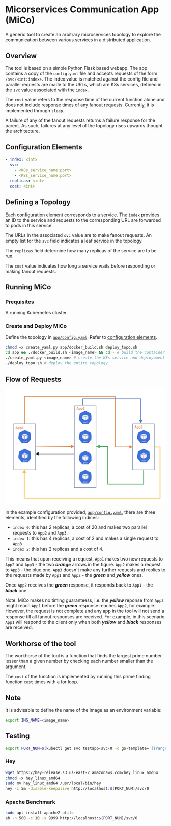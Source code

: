 # Micorservices Communication App (MiCo)

A generic tool to create an arbitrary microservices topology to explore the communication between various services in a distributed application.

## Overview

The tool is based on a simple Python Flask based webapp. The app contains a copy of the `config.yaml` file and accepts requests of the form `/svc/<int:index>`. The index value is matched against the config file and parallel requests are made to the URLs, which are K8s services, defined in the `svc` value associated with the `index`.

The `cost` value refers to the response time of the current function alone and does not include response times of any fanout requests. Currently, it is implemented through `sleep`.

A failure of any of the fanout requests returns a failure response for the parent. As such, failures at any level of the topology rises upwards thought the architecture.

## Configuration Elements

```yaml
- index: <int>
  svc: 
    - <K8s_service_name:port>
    - <K8s_service_name:port>
  replicas: <int>
  cost: <int>
```

## Defining a Topology

Each configuration element corresponds to a service. The `index` provides an ID to the service and requests to the corresponding URL are forwarded to pods in this service.

The URLs in the associated `svc` value are to make fanout requests. An empty list for the `svc` field indicates a leaf service in the topology.

The `replicas` field determine how many replicas of the service are to be run.

The `cost` value indicates how long a service waits before responding or making fanout requests.

## Running MiCo

### Prequisites

A running Kubernetes cluster.

### Create and Deploy MiCo

Define the topology in [`app/config.yaml`](app/config.yaml). Refer to [configuration elements](#Configuration-Elements).

```bash
chmod +x create_yaml.py app/docker_build.sh deploy_topo.sh
cd app && ./docker_build.sh <image_name> && cd - # build the container image
./create_yaml.py <image_name> # create the K8s service and deployement config files
./deploy_topo.sh # deploy the entire topology
```

## Flow of Requests

![Example Architecture](Example_Arch.png)

In the example configuration provided, [`app/config.yaml`](app/config.yaml), there are three elements, identified by the following indices:

- `index 0`: this has 2 replicas, a cost of 20 and makes two parallel requests to `App2` and `App3`.
- `index 1`: this has 4 replicas, a cost of 2 and makes a single request to `App3`
- `index 2`: this has 2 replicas and a cost of 4.

This means that upon receiving a request, `App1` makes two new requests to `App2` and `App3` - the two ***orange*** arrows in the figure. `App2` makes a request to `App3` -  the blue one. `App3` doesn't make any further requests and replies to the requests made by `App1` and `App2` - the ***green*** and ***yellow*** ones.

Once `App2` receives the ***green*** response, it responds back to `App1` - the ***black*** one.

Note: MiCo makes no timing guaranteess, i.e. the ***yellow*** reponse from `App3` might reach `App1` before the ***green*** response reaches `App2`, for example. However, the request is not complete and any app in the tool will not send a response till all fanout responses are received. For example, in this scenario `App1` will respond to the client only when both ***yellow*** and ***black*** responses are received.

## Workhorse of the tool

The workhorse of the tool is a function that finds the largest prime number lesser than a given number by checking each number smaller than the argument.

The `cost` of the function is implemented by running this prime finding function `cost` times with a for loop.

## Note

It is advisable to define the name of the image as an environment variable:

```bash
export IMG_NAME=<image_name>
```

## Testing

```bash
export PORT_NUM=$(kubectl get svc testapp-svc-0 -o go-template='{{range.spec.ports}}{{if .nodePort}}{{.nodePort}}{{"\n"}}{{end}}{{end}}')
```

### Hey

```bash
wget https://hey-release.s3.us-east-2.amazonaws.com/hey_linux_amd64
chmod +x hey_linux_amd64
sudo mv hey_linux_amd64 /usr/local/bin/hey
hey -z 5m -disable-keepalive http://localhost:$(PORT_NUM)/svc/0
```

### Apache Benchmark

```bash
sudo apt install apache2-utils
ab -n 500 -c 10 -s 9999 http://localhost:$(PORT_NUM)/svc/0
```
